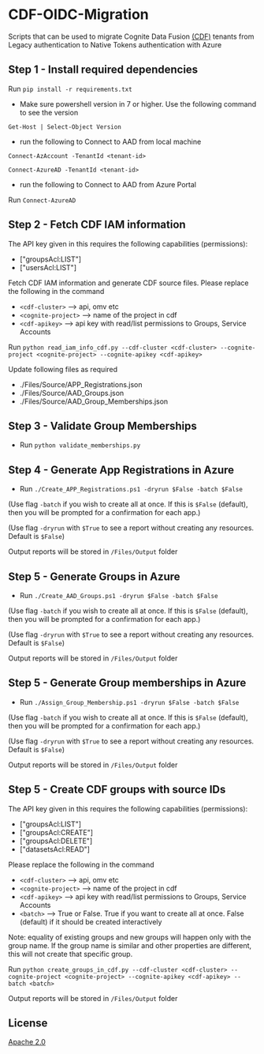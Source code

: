 # CDF-OIDC-Migration

Scripts that can be used to migrate Cognite Data Fusion [(CDF)](https://docs.cognite.com/dev/) tenants from Legacy authentication to Native Tokens authentication with Azure

## Step 1 - Install required dependencies

Run  `pip install -r requirements.txt`

- Make sure powershell version in 7 or higher. Use the following command to see the version

`Get-Host | Select-Object Version`

- run the following to Connect to AAD from local machine

`Connect-AzAccount -TenantId <tenant-id>`

`Connect-AzureAD -TenantId <tenant-id>`

- run the following to Connect to AAD from Azure Portal

Run `Connect-AzureAD`

## Step 2 - Fetch CDF IAM information

The API key given in this requires the following capabilities (permissions):
- ["groupsAcl:LIST"]
- ["usersAcl:LIST"]

Fetch CDF IAM information and generate CDF source files. Please replace the following in the command
- `<cdf-cluster>` --> api, omv etc
- `<cognite-project>` --> name of the project in cdf
- `<cdf-apikey>` --> api key with read/list permissions to Groups, Service Accounts

Run `python read_iam_info_cdf.py --cdf-cluster <cdf-cluster> --cognite-project <cognite-project> --cognite-apikey <cdf-apikey>`

Update following files as required
- ./Files/Source/APP_Registrations.json
- ./Files/Source/AAD_Groups.json
- ./Files/Source/AAD_Group_Memberships.json

## Step 3 - Validate Group Memberships

- Run `python validate_memberships.py` 

## Step 4 - Generate App Registrations in Azure

- Run `./Create_APP_Registrations.ps1 -dryrun $False -batch $False`

(Use flag `-batch` if you wish to create all at once. If this is `$False` (default), then you will be prompted for a confirmation for each app.)

(Use flag `-dryrun` with `$True` to see a report without creating any resources. Default is `$False`)

Output reports will be stored in `/Files/Output` folder

## Step 5 - Generate Groups in Azure

- Run `./Create_AAD_Groups.ps1 -dryrun $False -batch $False`

(Use flag `-batch` if you wish to create all at once. If this is `$False` (default), then you will be prompted for a confirmation for each app.)

(Use flag `-dryrun` with `$True` to see a report without creating any resources. Default is `$False`)

Output reports will be stored in `/Files/Output` folder

## Step 5 - Generate Group memberships in Azure

- Run `./Assign_Group_Membership.ps1 -dryrun $False -batch $False`

(Use flag `-batch` if you wish to create all at once. If this is `$False` (default), then you will be prompted for a confirmation for each app.)

(Use flag `-dryrun` with `$True` to see a report without creating any resources. Default is `$False`)

Output reports will be stored in `/Files/Output` folder

## Step 5 - Create CDF groups with source IDs

The API key given in this requires the following capabilities (permissions):
- ["groupsAcl:LIST"]
- ["groupsAcl:CREATE"]
- ["groupsAcl:DELETE"]
- ["datasetsAcl:READ"]

Please replace the following in the command
- `<cdf-cluster>` --> api, omv etc
- `<cognite-project>` --> name of the project in cdf
- `<cdf-apikey>` --> api key with read/list permissions to Groups, Service Accounts
- `<batch>` --> True or False. True if you want to create all at once. False (default) if it should be created interactively

Note: equality of existing groups and new groups will happen only with the group name. If the group name is similar and other properties are different, this will not create that specific group.

Run `python create_groups_in_cdf.py --cdf-cluster <cdf-cluster> --cognite-project <cognite-project> --cognite-apikey <cdf-apikey> --batch <batch>`

Output reports will be stored in `/Files/Output` folder

## License

[Apache 2.0](https://www.apache.org/licenses/LICENSE-2.0)
